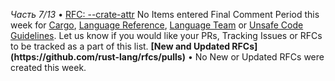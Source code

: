 *Часть 7/13*
• [RFC: \-\-crate\-attr](https://github.com/rust-lang/rfcs/pull/3791)
No Items entered Final Comment Period this week for [Cargo](https://github.com/rust-lang/cargo/issues?q=is%3Aopen+label%3Afinal-comment-period+sort%3Aupdated-desc), [Language Reference](https://github.com/rust-lang/reference/issues?q=is%3Aopen+label%3Afinal-comment-period+sort%3Aupdated-desc), [Language Team](https://github.com/rust-lang/lang-team/issues?q=is%3Aopen+label%3Afinal-comment-period+sort%3Aupdated-desc+) or [Unsafe Code Guidelines](https://github.com/rust-lang/unsafe-code-guidelines/issues?q=is%3Aopen+label%3Afinal-comment-period+sort%3Aupdated-desc)\.
Let us know if you would like your PRs, Tracking Issues or RFCs to be tracked as a part of this list\.
**\[New and Updated RFCs\]\(https://github\.com/rust\-lang/rfcs/pulls\)**
• No New or Updated RFCs were created this week\.
